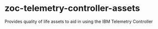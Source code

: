 # zoc-telemetry-controller-assets
Provides quality of life assets to aid in using the IBM Telemetry Controller
